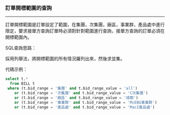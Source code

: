 ### 訂單開標範圍的查詢

***

訂單開標範圍是訂單設定了範圍，在集團，次集團，廠區，事業群，產品處中進行限定，要求接單方查詢訂單時必須對針對範圍進行查詢，接單方查詢的訂單必須在開標範圍內。

SQL查詢思路：

採用列舉法，將開標範圍的所有情況羅列出來，然後求並集。

代碼示例：

```sql
select t.*
  from BILL t
 where (t.bid_range = '集團' and t.bid_range_value = 'all')
    or (t.bid_range = '次集團' and t.bid_range_value = 'C次集團')
    or (t.bid_range = '廠區' and t.bid_range_value = '成都')
    or (t.bid_range = '事業群' and t.bid_range_value = 'McEBG事業群')
    or (t.bid_range = '產品處' and t.bid_range_value = 'MacI產品處')
```

